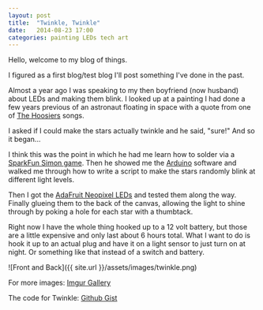 ```yaml
---
layout: post
title:  "Twinkle, Twinkle"
date:   2014-08-23 17:00
categories: painting LEDs tech art  
---
```

Hello, welcome to my blog of things. 

I figured as a first blog/test blog I'll post something I've done in the past. 

Almost a year ago I was speaking to my then boyfriend (now husband) about LEDs and making them blink. I looked up at a painting I had done a few years previous of an astronaut floating in space with a quote from one of [The Hoosiers](https://www.youtube.com/watch?v=VCOIjvWFFo8) songs.

I asked if I could make the stars actually twinkle and he said, "sure!" And so it began...

I think this was the point in which he had me learn how to solder via a [SparkFun Simon game](https://www.sparkfun.com/products/10547). Then he showed me the [Arduino](http://www.arduino.cc/) software and walked me through how to write a script to make the stars randomly blink at different light levels.

Then I got the [AdaFruit Neopixel LEDs](http://www.adafruit.com/products/1138) and tested them along the way. Finally glueing them to the back of the canvas, allowing the light to shine through by poking a hole for each star with a thumbtack. 

Right now I have the whole thing hooked up to a 12 volt battery, but those are a little expensive and only last about 6 hours total. What I want to do is hook it up to an actual plug and have it on a light sensor to just turn on at night. Or something like that instead of a switch and battery. 

![Front and Back]({{ site.url }}/assets/images/twinkle.png)

For more images: [Imgur Gallery](http://imgur.com/a/2GmzC)

The code for Twinkle: [Github Gist](https://gist.github.com/stinethebean3/6400059)
